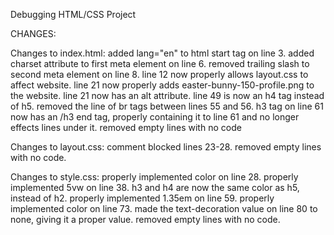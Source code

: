 Debugging HTML/CSS Project

CHANGES:

Changes to index.html:
added lang="en" to html start tag on line 3.
added charset attribute to first meta element on line 6.
removed trailing slash to second meta element on line 8.
line 12 now properly allows layout.css to affect website.
line 21 now properly adds easter-bunny-150-profile.png to the website.
line 21 now has an alt attribute.
line 49 is now an h4 tag instead of h5.
removed the line of br tags between lines 55 and 56.
h3 tag on line 61 now has an /h3 end tag, properly containing it to line 61 and no longer effects lines under it.
removed empty lines with no code

Changes to layout.css: 
comment blocked lines 23-28.
removed empty lines with no code.

Changes to style.css: 
properly implemented color on line 28.
properly implemented 5vw on line 38.
h3 and h4 are now the same color as h5, instead of h2.
properly implemented 1.35em on line 59.
properly implemented color on line 73. 
made the text-decoration value on line 80 to none, giving it a proper value.
removed empty lines with no code.
